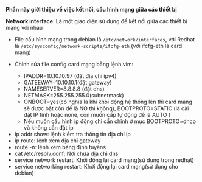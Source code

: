 **Phần này giới thiệu về việc kết nối, cấu hình mạng giữa các thiết bị**

**Network interface**: Là một giao diện sử dụng để kết nối giữa các thiết bị mạng với nhau
- File cấu hình mạng trong debian là `/etc/network/interfaces`, với Redhat là `/etc/sysconfig/network-scripts/ifcfg-eth` (với ifcfg-eth là card mạng)
<ul>
  <li>Chỉnh sửa file config card mạng bằng lệnh vim:</li>
  <ul>
    <li> IPADDR=10.10.10.97 (đặt địa chỉ ipv4)</li> 
    <li> GATEEWAY=10.10.10.1(đặt gateway)</li>
    <li> NAMESERVER=8.8.8.8 (đặt dns)</li>
    <li> NETMASK=255.255.255.0(subnetmask)</li>
    <li> ONBOOT=yes(có nghĩa là khi khỏi động hệ thống lên thì card mạng sẽ được bật còn để là NO thì không), BOOTPROTO=STATIC (là cài đặt IP tĩnh hoặc none, còn muốn cấp tự động để là AUTO )</li>
    <li> Nếu muốn cấu hình ip động chỉ cần chỉnh ở mục BOOTPROTO=dhcp và không cần đặt ip</li>
  </ul>
  <li>ip addr show: lệnh kiểm tra thông tin địa chỉ ip</li>
  <li>ip route: lệnh xem địa chỉ gateway</li>
  <li>route -n: lệnh xem bảng định tuyêns
  <li>cat /etc/resolv.conf: Nơi chứa địa chỉ dns 
  <li>service network restart: Khởi động lại card mạng(sử dụng trong redhat)</li>
  <li>service networking restart: Khởi động lại card mạng(sử dụng cho debian)</li>
</ul>




